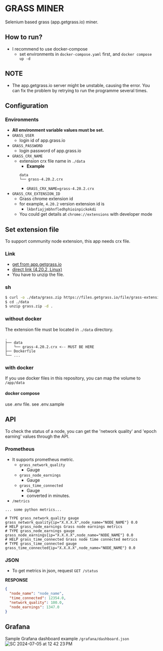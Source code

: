 # GRASS MINER

Selenium based grass (app.getgrass.io) miner.

## How to run?

- I recommend to use docker-compose
    - set environments in `docker-compose.yaml` first, and `docker compose up -d`

## NOTE

- The app.getgrass.io server might be unstable, causing the error. You can fix the problem by retrying to run the
  programme several times.

## Configuration

### Environments

- **All environment variable values must be set.**
- `GRASS_USER`
    - login id of app.grass.io
- `GRASS_PASSWORD`
    - login password of app.grass.io
- `GRASS_CRX_NAME`
    - extension crx file name in `./data`
        - **Example**
      ```
      data
      └── grass-4.20.2.crx
      ```
        - `GRASS_CRX_NAME=grass-4.20.2.crx`
- `GRASS_CRX_EXTENSION_ID`
    - Grass chrome extension id
    - for example,  `4.20.2` version extension id is
        - `lkbnfiajjmbhnfledhphioinpickokdi`
    - You could get details at `chrome://extensions` with developer mode

## Set extension file

To support community node extension, this app needs crx file.

### Link

- [get from app.getgrass.io](https://app.getgrass.io/dashboard/store/item/extension)
- [direct link (4.20.2, Linux)](https://files.getgrass.io/file/grass-extension-upgrades/extension-latest/grass-community-node-linux-4.20.2.zip)
- You have to unzip the file.

### sh

``` bash
$ curl -o ./data/grass.zip https://files.getgrass.io/file/grass-extension-upgrades/extension-latest/grass-community-node-linux-4.20.2.zip
$ cd ./data
$ unzip grass.zip -d .
```

### without docker

The extension file must be located in `./data` directory.

```
.
├── data
│   └── grass-4.20.2.crx <-- MUST BE HERE
├── Dockerfile
└── ...

```

### with docker

If you use docker files in this repository, you can map the volume to `/app/data`

#### docker compose

use .env file. see .env.sample

## API

To check the status of a node, you can get the 'network quality' and 'epoch earning' values through the API.

### Prometheus

- It supports prometheus metric.
    - `grass_network_quality`
        - Gauge
    - `grass_node_earnings`
        - Gauge
    - `grass_time_connected`
        - Gauge
        - converted in minutes.
- `/metrics`

```
... some python metrics...

# TYPE grass_network_quality gauge
grass_network_quality{ip="X.X.X.X",node_name="NODE_NAME"} 0.0
# HELP grass_node_earnings Grass node earnings metrics
# TYPE grass_node_earnings gauge
grass_node_earnings{ip="X.X.X.X",node_name="NODE_NAME"} 0.0
# HELP grass_time_connected Grass node time connected metrics
# TYPE grass_time_connected gauge
grass_time_connected{ip="X.X.X.X",node_name="NODE_NAME"} 0.0
```

### JSON

- To get metrics in json, request `GET /status`

**RESPONSE**

```json
{
  "node_name": "node_name",
  "time_connected": 12354.0,
  "network_quality": 100.0,
  "node_earnings": 1347.0
}
```

## Grafana

Sample Grafana dashboard example `/grafana/dashboard.json`
![SC 2024-07-05 at 12 42 23 PM](https://github.com/JuneParkCode/grass-miner/assets/81505228/1b656635-e29c-4836-916e-e4c254ab2ef6)
